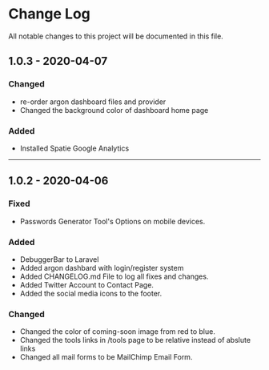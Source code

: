 # Change Log
All notable changes to this project will be documented in this file.

## 1.0.3 - 2020-04-07
### Changed
- re-order argon dashboard files and provider
- Changed the background color of dashboard home page

### Added
- Installed Spatie Google Analytics

-----


## 1.0.2 - 2020-04-06
### Fixed
- Passwords Generator Tool's Options on mobile devices.

### Added
- DebuggerBar to Laravel
- Added argon dashbard with login/register system 
- Added CHANGELOG.md File to log all fixes and changes.
- Added Twitter Account to Contact Page.
- Added the social media icons to the footer.

### Changed
- Changed the color of coming-soon image from red to blue.
- Changed the tools links in /tools page to be relative instead of abslute links
- Changed all mail forms to be MailChimp Email Form.